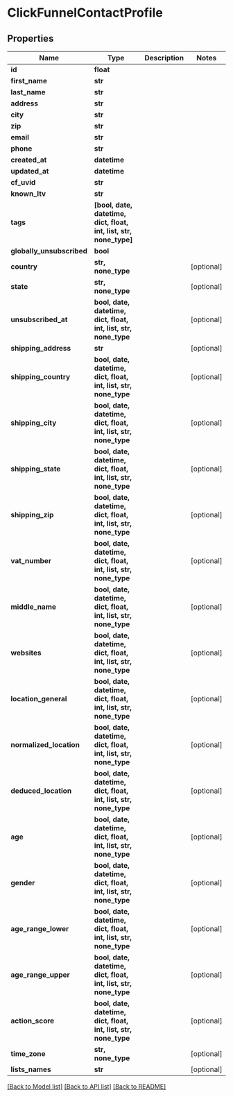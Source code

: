 # ClickFunnelContactProfile


## Properties
Name | Type | Description | Notes
------------ | ------------- | ------------- | -------------
**id** | **float** |  | 
**first_name** | **str** |  | 
**last_name** | **str** |  | 
**address** | **str** |  | 
**city** | **str** |  | 
**zip** | **str** |  | 
**email** | **str** |  | 
**phone** | **str** |  | 
**created_at** | **datetime** |  | 
**updated_at** | **datetime** |  | 
**cf_uvid** | **str** |  | 
**known_ltv** | **str** |  | 
**tags** | **[bool, date, datetime, dict, float, int, list, str, none_type]** |  | 
**globally_unsubscribed** | **bool** |  | 
**country** | **str, none_type** |  | [optional] 
**state** | **str, none_type** |  | [optional] 
**unsubscribed_at** | **bool, date, datetime, dict, float, int, list, str, none_type** |  | [optional] 
**shipping_address** | **str** |  | [optional] 
**shipping_country** | **bool, date, datetime, dict, float, int, list, str, none_type** |  | [optional] 
**shipping_city** | **bool, date, datetime, dict, float, int, list, str, none_type** |  | [optional] 
**shipping_state** | **bool, date, datetime, dict, float, int, list, str, none_type** |  | [optional] 
**shipping_zip** | **bool, date, datetime, dict, float, int, list, str, none_type** |  | [optional] 
**vat_number** | **bool, date, datetime, dict, float, int, list, str, none_type** |  | [optional] 
**middle_name** | **bool, date, datetime, dict, float, int, list, str, none_type** |  | [optional] 
**websites** | **bool, date, datetime, dict, float, int, list, str, none_type** |  | [optional] 
**location_general** | **bool, date, datetime, dict, float, int, list, str, none_type** |  | [optional] 
**normalized_location** | **bool, date, datetime, dict, float, int, list, str, none_type** |  | [optional] 
**deduced_location** | **bool, date, datetime, dict, float, int, list, str, none_type** |  | [optional] 
**age** | **bool, date, datetime, dict, float, int, list, str, none_type** |  | [optional] 
**gender** | **bool, date, datetime, dict, float, int, list, str, none_type** |  | [optional] 
**age_range_lower** | **bool, date, datetime, dict, float, int, list, str, none_type** |  | [optional] 
**age_range_upper** | **bool, date, datetime, dict, float, int, list, str, none_type** |  | [optional] 
**action_score** | **bool, date, datetime, dict, float, int, list, str, none_type** |  | [optional] 
**time_zone** | **str, none_type** |  | [optional] 
**lists_names** | **str** |  | [optional] 

[[Back to Model list]](../README.md#documentation-for-models) [[Back to API list]](../README.md#documentation-for-api-endpoints) [[Back to README]](../README.md)


